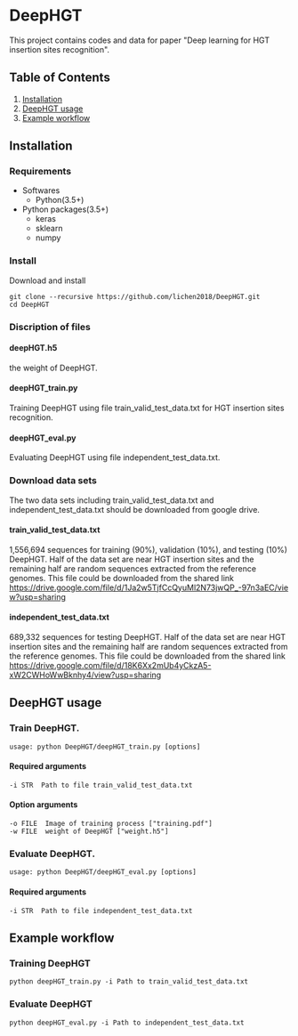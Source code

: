 # DeepHGT
This project contains codes and data for paper "Deep learning for HGT insertion sites recognition".
## Table of Contents
1. [Installation](#installation)
2. [DeepHGT usage](#DeepHGT-usage)
3. [Example workflow](#example-workflow)
## Installation
### Requirements
- Softwares
  - Python(3.5+)
- Python packages(3.5+)
  - keras
  - sklearn
  - numpy

### Install
Download and install
```
git clone --recursive https://github.com/lichen2018/DeepHGT.git
cd DeepHGT
```
### Discription of files

#### deepHGT.h5 
the weight of DeepHGT.

#### deepHGT_train.py 
Training DeepHGT using file train_valid_test_data.txt for HGT insertion sites recognition.

#### deepHGT_eval.py 
Evaluating DeepHGT using file independent_test_data.txt.

### Download data sets
The two data sets including train_valid_test_data.txt and independent_test_data.txt should be downloaded from google drive.

#### train_valid_test_data.txt 
1,556,694 sequences for training (90%), validation (10%), and testing (10%) DeepHGT. Half of the data set are near HGT insertion sites and the remaining half are random sequences extracted from the reference genomes. This file could be downloaded from the shared link https://drive.google.com/file/d/1Ja2w5TjfCcQyuMl2N73jwQP_-97n3aEC/view?usp=sharing

#### independent_test_data.txt
689,332 sequences for testing DeepHGT. Half of the data set are near HGT insertion sites and the remaining half are random sequences extracted from the reference genomes. This file could be downloaded from the shared link https://drive.google.com/file/d/18K6Xx2mUb4yCkzA5-xW2CWHoWwBknhy4/view?usp=sharing

## DeepHGT usage
### Train DeepHGT.
```
usage: python DeepHGT/deepHGT_train.py [options]
```
#### Required arguments  
  ```
  -i STR  Path to file train_valid_test_data.txt
  ```
#### Option arguments
  ```
  -o FILE  Image of training process ["training.pdf"]
  -w FILE  weight of DeepHGT ["weight.h5"]
  ```
### Evaluate DeepHGT.
```
usage: python DeepHGT/deepHGT_eval.py [options]
```
#### Required arguments  
  ```
  -i STR  Path to file independent_test_data.txt
  ```

## Example workflow
### Training DeepHGT
```
python deepHGT_train.py -i Path to train_valid_test_data.txt
```
### Evaluate DeepHGT
```
python deepHGT_eval.py -i Path to independent_test_data.txt
```
